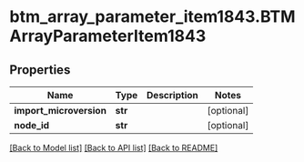 # btm_array_parameter_item1843.BTMArrayParameterItem1843

## Properties
Name | Type | Description | Notes
------------ | ------------- | ------------- | -------------
**import_microversion** | **str** |  | [optional] 
**node_id** | **str** |  | [optional] 

[[Back to Model list]](../README.md#documentation-for-models) [[Back to API list]](../README.md#documentation-for-api-endpoints) [[Back to README]](../README.md)


